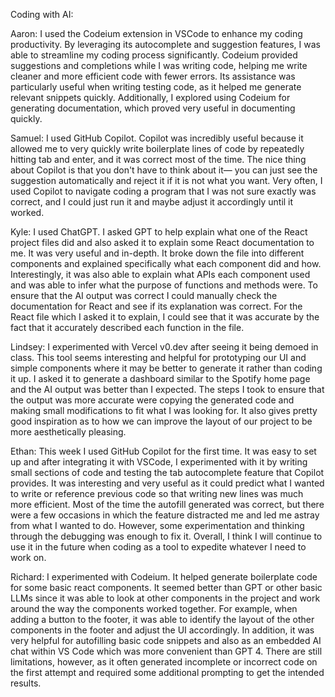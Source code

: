 Coding with AI:

Aaron: I used the Codeium extension in VSCode to enhance my coding productivity. By leveraging its autocomplete and suggestion features, I was able to streamline my coding process significantly. Codeium provided suggestions and completions while I was writing code, helping me write cleaner and more efficient code with fewer errors. Its assistance was particularly useful when writing testing code, as it helped me generate relevant snippets quickly. Additionally, I explored using Codeium for generating documentation, which proved very useful in documenting quickly.

Samuel: I used GitHub Copilot. Copilot was incredibly useful because it allowed me to very quickly write boilerplate lines of code by repeatedly hitting tab and enter, and it was correct most of the time. The nice thing about Copilot is that you don't have to think about it— you can just see the suggestion automatically and reject it if it is not what you want. Very often, I used Copilot to navigate coding a program that I was not sure exactly was correct, and I could just run it and maybe adjust it accordingly until it worked.

Kyle: I used ChatGPT. I asked GPT to help explain what one of the React project files did and also asked it to explain some React documentation to me. It was very useful and in-depth. It broke down the file into different components and explained specifically what each component did and how. Interestingly, it was also able to explain what APIs each component used and was able to infer what the purpose of functions and methods were. To ensure that the AI output was correct I could manually check the documentation for React and see if its explanation was correct. For the React file which I asked it to explain, I could see that it was accurate by the fact that it accurately described each function in the file. 

Lindsey: I experimented with Vercel v0.dev after seeing it being demoed in class. This tool seems interesting and helpful for prototyping our UI and simple components where it may be better to generate it rather than coding it up. I asked it to generate a dashboard similar to the Spotify home page and the AI output was better than I expected. The steps I took to ensure that the output was more accurate were copying the generated code and making small modifications to fit what I was looking for. It also gives pretty good inspiration as to how we can improve the layout of our project to be more aesthetically pleasing.

Ethan: This week I used GitHub Copilot for the first time. It was easy to set up and after integrating it with VSCode, I experimented with it by writing small sections of code and testing the tab autocomplete feature that Copilot provides. It was interesting and very useful as it could predict what I wanted to write or reference previous code so that writing new lines was much more efficient. Most of the time the autofill generated was correct, but there were a few occasions in which the feature distracted me and led me astray from what I wanted to do. However, some experimentation and thinking through the debugging was enough to fix it. Overall, I think I will continue to use it in the future when coding as a tool to expedite whatever I need to work on.

Richard: I experimented with Codeium. It helped generate boilerplate code for some basic react components. It seemed better than GPT or other basic LLMs since it was able to look at other components in the project and work around the way the components worked together. For example, when adding a button to the footer, it was able to identify the layout of the other components in the footer and adjust the UI accordingly. In addition, it was very helpful for autofilling basic code snippets and also as an embedded AI chat within VS Code which was more convenient than GPT 4. There are still limitations, however, as it often generated incomplete or incorrect code on the first attempt and required some additional prompting to get the intended results.
